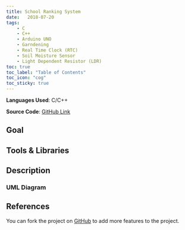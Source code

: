 ```yaml
---
title: School Ranking System
date:   2018-07-20
tags:
	- C
	- C++
	- Arduino UNO
	- Garndening
	- Real Time Clock (RTC)
	- Soil Moisture Sensor
	- Light Dependent Resistor (LDR) 
toc: true
toc_label: "Table of Contents"
toc_icon: "cog"
toc_sticky: true
---
```


**Languages Used**: C/C++

**Source Code**: [GitHub Link](https://github.com/ShahzaibWaseem/Project-COAL)

## Goal

## Tools & Libraries

## Description

### UML Diagram

## References

You can fork the project on [GitHub](https://github.com/ShahzaibWaseem/Project-COAL) to add more features to the project.